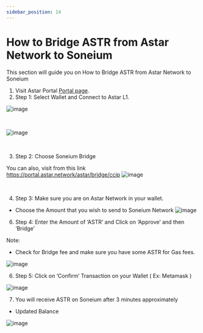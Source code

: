 ```yaml
---
sidebar_position: 14
---
```


# How to Bridge ASTR from Astar Network to Soneium 

This section will guide you on How to Bridge ASTR from Astar Network to Soneium
<br />

1. Visit Astar Portal [Portal page](https://portal.astar.network/).
2. Step 1: Select Wallet and Connect to Astar L1.

![image](/soneium-bridge/image-0.png)

<br />

![image](/soneium-bridge/image-1.png)

<br />

3. Step 2: Choose Soneium Bridge 

You can also, visit from this link https://portal.astar.network/astar/bridge/ccip
![image](/soneium-bridge/image-2.png)

<br />

4. Step 3: Make sure you are on Astar Network in your wallet.

- Choose the Amount that you wish to send to Soneium Network
![image](/soneium-bridge/image-3.png)

6. Step 4: Enter the Amount of ‘ASTR’ and Click on ‘Approve’ and then ‘Bridge’ 

Note: 

- Check for Bridge fee and make sure you have some ASTR for Gas fees.

![image](/soneium-bridge/image-4.png)


6. Step 5: Click on ‘Confirm’ Transaction on your Wallet ( Ex: Metamask )

![image](/soneium-bridge/image-5.png)

7. You will receive ASTR on Soneium after 3 minutes approximately

- Updated Balance

![image](/soneium-bridge/image-6.png)
